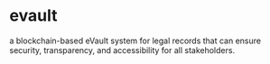 # evault
a blockchain-based eVault system for legal records that can ensure security, transparency, and accessibility for all stakeholders.
